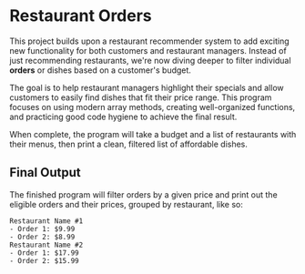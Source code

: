# Restaurant Orders

This project builds upon a restaurant recommender system to add exciting new functionality for both customers and restaurant managers. Instead of just recommending restaurants, we're now diving deeper to filter individual **orders** or dishes based on a customer's budget.

The goal is to help restaurant managers highlight their specials and allow customers to easily find dishes that fit their price range. This program focuses on using modern array methods, creating well-organized functions, and practicing good code hygiene to achieve the final result.

When complete, the program will take a budget and a list of restaurants with their menus, then print a clean, filtered list of affordable dishes.

## Final Output

The finished program will filter orders by a given price and print out the eligible orders and their prices, grouped by restaurant, like so:

```
Restaurant Name #1
- Order 1: $9.99
- Order 2: $8.99
Restaurant Name #2
- Order 1: $17.99
- Order 2: $15.99
```
